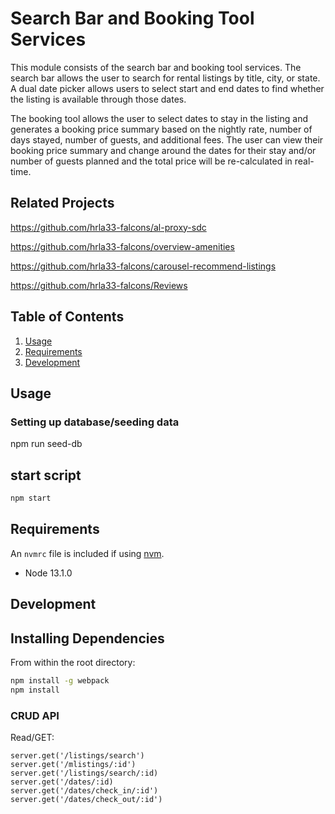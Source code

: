# Search Bar and Booking Tool Services

This module consists of the search bar and booking tool services. The search bar allows the user to search for rental listings by title, city, or state. A dual date picker allows users to select start and end dates to find whether the listing is available through those dates.

The booking tool allows the user to select dates to stay in the listing and generates a booking price summary based on the nightly rate, number of days stayed, number of guests, and additional fees. The user can view their booking price summary and change around the dates for their stay and/or number of guests planned and the total price will be re-calculated in real-time.

## Related Projects
https://github.com/hrla33-falcons/al-proxy-sdc

https://github.com/hrla33-falcons/overview-amenities

https://github.com/hrla33-falcons/carousel-recommend-listings

https://github.com/hrla33-falcons/Reviews

## Table of Contents

1. [Usage](#Usage)
1. [Requirements](#requirements)
1. [Development](#development)

## Usage

### Setting up database/seeding data

npm run seed-db

## start script

```sh
npm start
```

## Requirements

An `nvmrc` file is included if using [nvm](https://github.com/creationix/nvm).

- Node 13.1.0

## Development

## Installing Dependencies

From within the root directory:

```sh
npm install -g webpack
npm install
```

### CRUD API

Read/GET:
```
server.get('/listings/search')
server.get('/mlistings/:id')
server.get('/listings/search/:id)
server.get('/dates/:id)
server.get('/dates/check_in/:id')
server.get('/dates/check_out/:id')
```